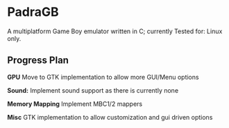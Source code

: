 PadraGB
======
A multiplatform Game Boy emulator written in C; currently Tested for: Linux only.

## Progress Plan

**GPU** Move to GTK implementation to allow more GUI/Menu options

**Sound:** Implement sound support as there is currently none

**Memory Mapping** Implement MBC1/2 mappers

**Misc** GTK implementation to allow customization and gui driven options 

